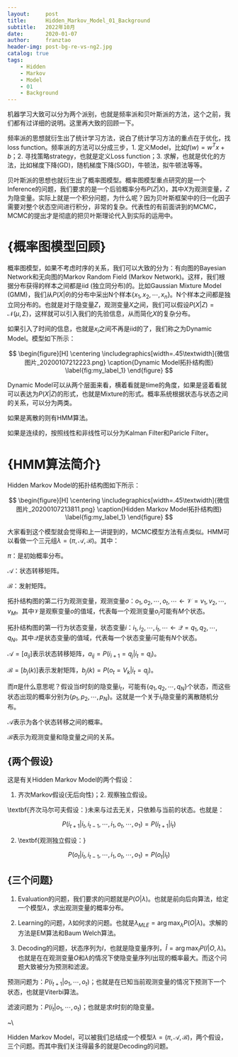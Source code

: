 ```yaml
---
layout:     post
title:      Hidden_Markov_Model_01_Background
subtitle:   2022年10月
date:       2020-01-07
author:     franztao
header-img: post-bg-re-vs-ng2.jpg
catalog: true
tags:
    - Hidden
    - Markov
    - Model
    - 01
    - Background
---
```


    

机器学习大致可以分为两个派别，也就是频率派和贝叶斯派的方法，这个之前，我们都有过详细的说明。这里再大致的回顾一下。

频率派的思想就衍生出了统计学习方法，说白了统计学习方法的重点在于优化，找loss function。频率派的方法可以分成三步，1. 定义Model，比如$f(w) = w^Tx+b$；2. 寻找策略strategy，也就是定义Loss function；3. 求解，也就是优化的方法，比如梯度下降(GD)，随机梯度下降(SGD)，牛顿法，拟牛顿法等等。

贝叶斯派的思想也就衍生出了概率图模型。概率图模型重点研究的是一个Inference的问题，我们要求的是一个后验概率分布$P(Z|X)$，其中$X$为观测变量，$Z$为隐变量。实际上就是一个积分问题，为什么呢？因为贝叶斯框架中的归一化因子需要对整个状态空间进行积分，非常的复杂。代表性的有前面讲到的MCMC，MCMC的提出才是彻底的把贝叶斯理论代入到实际的运用中。
#  {概率图模型回顾}
概率图模型，如果不考虑时序的关系，我们可以大致的分为：有向图的Bayesian Network和无向图的Markov Random Field (Markov Network)。这样，我们根据分布获得的样本之间都是iid (独立同分布)的。比如Gaussian Mixture Model (GMM)，我们从$P(X|\theta)$的分布中采出N个样本$\{ x_1,x_2,\cdots,x_n \}$。N个样本之间都是独立同分布的。也就是对于隐变量$Z$，观测变量$X$之间，我们可以假设$P(X|Z) = \mathcal{N}(\mu,\Sigma)$，这样就可以引入我们的先验信息，从而简化$X$的复杂分布。

如果引入了时间的信息，也就是$x_i$之间不再是iid的了，我们称之为Dynamic Model。模型如下所示：

$$
\begin{figure}[H]
    \centering
    \includegraphics[width=.45\textwidth]{微信图片_20200107212223.png}
    \caption{Dynamic Model拓扑结构图}
    \label{fig:my_label_1}
\end{figure}
$$

Dynamic Model可以从两个层面来看，横着看就是time的角度，如果是竖着看就可以表达为$P(X|Z)$的形式，也就是Mixture的形式。概率系统根据状态与状态之间的关系，可以分为两类。

如果是离散的则有HMM算法。

如果是连续的，按照线性和非线性可以分为Kalman Filter和Paricle Filter。

#  {HMM算法简介}
Hidden Markov Model的拓扑结构图如下所示：

$$
\begin{figure}[H]
    \centering
    \includegraphics[width=.45\textwidth]{微信图片_20200107213811.png}
    \caption{Hidden Markov Model拓扑结构图}
    \label{fig:my_label_1}
\end{figure}
$$

大家看到这个模型就会觉得和上一讲提到的，MCMC模型方法有点类似。HMM可以看做一个三元组$\lambda = (\pi, \mathcal{A}, \mathcal{B})$。其中：

$\pi$：是初始概率分布。

$\mathcal{A}$：状态转移矩阵。

$\mathcal{B}$：发射矩阵。

拓扑结构图的第二行为观测变量，观测变量$o$：$o_1,o_2,\cdots,o_t,\cdots \leftarrow \mathcal{V} = {v_1,v_2,\cdots,v_M}$。其中$\mathcal{V}$是观察变量$o$的值域，代表每一个观测变量$o_i$可能有$M$个状态。

拓扑结构图的第一行为状态变量，状态变量$i$：$i_1,i_2,\cdots,i_t,\cdots \leftarrow \mathcal{Q} = {q_1,q_2,\cdots,q_N}$。其中$\mathcal{Q}$是状态变量$i$的值域，代表每一个状态变量$i$可能有$N$个状态。

$\mathcal{A} = [a_{ij}]$表示状态转移矩阵，$a_{ij} = P(i_{i+1}=q_j|i_t=q_i)$。

$\mathcal{B} = [b_j(k)]$表示发射矩阵，$b_j(k) = P(o_t = V_k | i_t = q_j)$。

而$\pi$是什么意思呢？假设当$t$时刻的隐变量$i_t$，可能有$\{ q_1,q_2,\cdots,q_N \}$个状态，而这些状态出现的概率分别为$\{ p_1,p_2,\cdots,p_N \}$。这就是一个关于$i_t$隐变量的离散随机分布。

$\mathcal{A}$表示为各个状态转移之间的概率。

$\mathcal{B}$表示为观测变量和隐变量之间的关系。

##    {两个假设}
这是有关Hidden Markov Model的两个假设：

1. 齐次Markov假设(无后向性)；2. 观察独立假设。

\textbf{齐次马尔可夫假设：}未来与过去无关，只依赖与当前的状态。也就是：

$$
\begin{equation}
    P(i_{t+1}|i_{t},i_{t-1},\cdots,i_1,o_t,\cdots,o_1) = P(i_{t+1}|i_t)
\end{equation}
$$

2. \textbf{观测独立假设：}

$$
\begin{equation}
    P(o_{t}|i_{t},i_{t-1},\cdots,i_1,o_t,\cdots,o_1) = P(o_{t}|i_t)
\end{equation}
$$

##    {三个问题}
1. Evaluation的问题，我们要求的问题就是$P(O|\lambda)$。也就是前向后向算法，给定一个模型$\lambda$，求出观测变量的概率分布。

2. Learning的问题，$\lambda$如何求的问题。也就是$\lambda_{MLE} = \arg\max_{\lambda}P(O|\lambda)$。求解的方法是EM算法和Baum Welch算法。

3. Decoding的问题，状态序列为$I$，也就是隐变量序列，$\hat{I} = \arg\max_{I}P(I|O,\lambda)$。也就是在在观测变量$O$和$\lambda$的情况下使隐变量序列$I$出现的概率最大。而这个问题大致被分为预测和滤波。

预测问题为：$P(i_{t+1}|o_1,\cdots,o_t)$；也就是在已知当前观测变量的情况下预测下一个状态，也就是Viterbi算法。

滤波问题为：$P(i_{t}|o_1,\cdots,o_t)$；也就是求$t$时刻的隐变量。

~\\

Hidden Markov Model，可以被我们总结成一个模型$\lambda = (\pi,\mathcal{A},\mathcal{B})$，两个假设，三个问题。而其中我们关注得最多的就是Decoding的问题。

